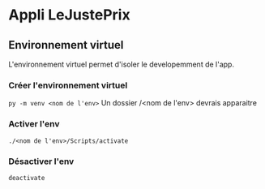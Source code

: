 # Appli LeJustePrix 

## Environnement virtuel
L'environnement virtuel permet d'isoler le developemment de l'app.

### Créer l'environnement virtuel
`py -m venv <nom de l'env>`
Un dossier /<nom de l'env> devrais apparaitre

### Activer l'env
`./<nom de l'env>/Scripts/activate`

### Désactiver l'env
`deactivate`